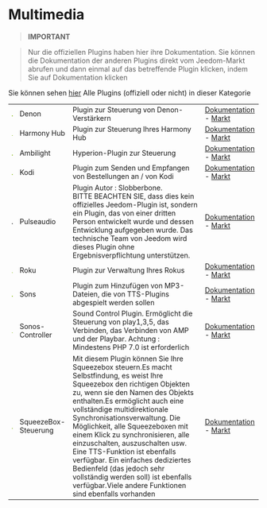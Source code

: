 
# Multimedia


>**IMPORTANT**

>Nur die offiziellen Plugins haben hier ihre Dokumentation. Sie können die Dokumentation der anderen Plugins direkt vom Jeedom-Markt abrufen und dann einmal auf das betreffende Plugin klicken, indem Sie auf Dokumentation klicken


Sie können sehen [hier](https://market.jeedom.com/index.php?v=d&p=market&type=plugin&categorie=multimedia) Alle Plugins (offiziell oder nicht) in dieser Kategorie

| | | | |
|--- | --- | --- | ---|
|<img src="denonavr/denonavr_icon.png" class="pluginLogo" width="100" />|Denon|Plugin zur Steuerung von Denon-Verstärkern|[Dokumentation](denonavr/index.md) - [Markt](https://market.jeedom.com/index.php?v=d&p=market_display&id=2077)|
|<img src="harmonyhub/harmonyhub_icon.png" class="pluginLogo" width="100" />|Harmony Hub|Plugin zur Steuerung Ihres Harmony Hub|[Dokumentation](harmonyhub/index.md) - [Markt](https://market.jeedom.com/index.php?v=d&p=market_display&id=1599)|
|<img src="hyperion2/hyperion2_icon.png" class="pluginLogo" width="100" />|Ambilight|Hyperion-Plugin zur Steuerung|[Dokumentation](hyperion2/index.md) - [Markt](https://market.jeedom.com/index.php?v=d&p=market_display&id=1909)|
|<img src="kodi/kodi_icon.png" class="pluginLogo" width="100" />|Kodi|Plugin zum Senden und Empfangen von Bestellungen an / von Kodi|[Dokumentation](kodi/index.md) - [Markt](https://market.jeedom.com/index.php?v=d&p=market_display&id=1398)|
|<img src="pulseaudio/pulseaudio_icon.png" class="pluginLogo" width="100" />|Pulseaudio|Plugin Autor : Slobberbone.<br/>BITTE BEACHTEN SIE, dass dies kein offizielles Jeedom-Plugin ist, sondern ein Plugin, das von einer dritten Person entwickelt wurde und dessen Entwicklung aufgegeben wurde. Das technische Team von Jeedom wird dieses Plugin ohne Ergebnisverpflichtung unterstützen.|[Dokumentation](pulseaudio/index.md) - [Markt](https://market.jeedom.com/index.php?v=d&p=market_display&id=2704)|
|<img src="roku/roku_icon.png" class="pluginLogo" width="100" />|Roku|Plugin zur Verwaltung Ihres Rokus|[Dokumentation](roku/index.md) - [Markt](https://market.jeedom.com/index.php?v=d&p=market_display&id=2301)|
|<img src="songs/songs_icon.png" class="pluginLogo" width="100" />|Sons|Plugin zum Hinzufügen von MP3-Dateien, die von TTS-Plugins abgespielt werden sollen|[Dokumentation](songs/index.md) - [Markt](https://market.jeedom.com/index.php?v=d&p=market_display&id=3794)|
|<img src="sonos3/sonos3_icon.png" class="pluginLogo" width="100" />|Sonos-Controller|Sound Control Plugin. Ermöglicht die Steuerung von play1,3,5, das Verbinden, das Verbinden von AMP und der Playbar. Achtung : Mindestens PHP 7.0 ist erforderlich|[Dokumentation](sonos3/index.md) - [Markt](https://market.jeedom.com/index.php?v=d&p=market_display&id=1502)|
|<img src="squeezeboxcontrol/squeezeboxcontrol_icon.png" class="pluginLogo" width="100" />|SqueezeBox-Steuerung|Mit diesem Plugin können Sie Ihre Squeezebox steuern.Es macht Selbstfindung, es weist Ihre Squeezebox den richtigen Objekten zu, wenn sie den Namen des Objekts enthalten.Es ermöglicht auch eine vollständige multidirektionale Synchronisationsverwaltung. Die Möglichkeit, alle Squeezeboxen mit einem Klick zu synchronisieren, alle einzuschalten, auszuschalten usw. Eine TTS-Funktion ist ebenfalls verfügbar. Ein einfaches dediziertes Bedienfeld (das jedoch sehr vollständig werden soll) ist ebenfalls verfügbar.Viele andere Funktionen sind ebenfalls vorhanden|[Dokumentation](squeezeboxcontrol/index.md) - [Markt](https://market.jeedom.com/index.php?v=d&p=market_display&id=1710)|
